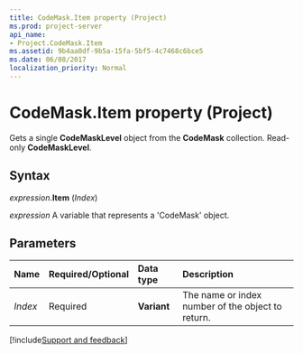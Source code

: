 ```yaml
---
title: CodeMask.Item property (Project)
ms.prod: project-server
api_name:
- Project.CodeMask.Item
ms.assetid: 9b4aa0df-9b5a-15fa-5bf5-4c7468c6bce5
ms.date: 06/08/2017
localization_priority: Normal
---
```



# CodeMask.Item property (Project)

Gets a single  **CodeMaskLevel** object from the **CodeMask** collection. Read-only **CodeMaskLevel**.


## Syntax

_expression_.**Item** (_Index_)

_expression_ A variable that represents a 'CodeMask' object.


## Parameters



|Name|Required/Optional|Data type|Description|
|:-----|:-----|:-----|:-----|
| _Index_|Required|**Variant**|The name or index number of the object to return.|

[!include[Support and feedback](~/includes/feedback-boilerplate.md)]